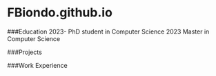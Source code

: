 # FBiondo.github.io

###Education
2023- PhD student in Computer Science
2023 Master in Computer Science

###Projects

###Work Experience

